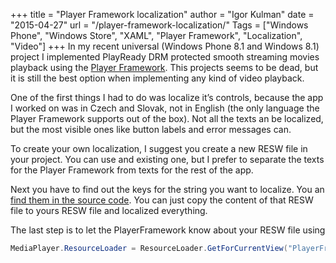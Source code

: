 +++
title = "Player Framework localization"
author = "Igor Kulman"
date = "2015-04-27"
url = "/player-framework-localization/"
Tags = ["Windows Phone", "Windows Store", "XAML", "Player Framework", "Localization", "Video"]
+++
In my recent universal (Windows Phone 8.1 and Windows 8.1) project I implemented PlayReady DRM protected smooth streaming movies playback using the [Player Framework][1]. This projects seems to be dead, but it is still the best option when implementing any kind of video playback.

One of the first things I had to do was localize it&#8217;s controls, because the app I worked on was in Czech and Slovak, not in English (the only language the Player Framework supports out of the box). Not all the texts an be localized, but the most visible ones like button labels and error messages can.

To create your own localization, I suggest you create a new RESW file in your project. You can use and existing one, but I prefer to separate the texts for the Player Framework from texts for the rest of the app.

<!--more-->

Next you have to find out the keys for the string you want to localize. You an [find them in the source code][2]. You can just copy the content of that RESW file to yours RESW file and localized everything.

The last step is to let the PlayerFramework know about your RESW file using

```csharp
MediaPlayer.ResourceLoader = ResourceLoader.GetForCurrentView("PlayerFramework"); //using PlayerFramework.resw in the project
```

 [1]: https://playerframework.codeplex.com/
 [2]: https://playerframework.codeplex.com/SourceControl/latest#Win8.Xaml.Localize.Win81/en-US/PlayerFramework.resw
